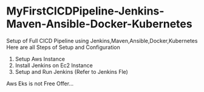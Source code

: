 # MyFirstCICDPipeline-Jenkins-Maven-Ansible-Docker-Kubernetes
Setup of Full CICD Pipeline using Jenkins,Maven,Ansible,Docker,Kubernetes
Here are all Steps of Setup and Configuration
 1.   Setup Aws Instance
 2.   Install Jenkins on Ec2 Instance
 3.   Setup and Run Jenkins (Refer to Jenkins Fle)


Aws Eks is not Free Offer...
